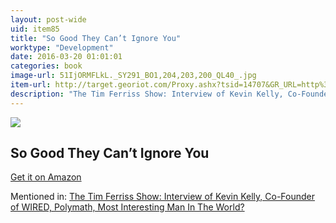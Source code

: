 ```yaml
---
layout: post-wide
uid: item85
title: "So Good They Can’t Ignore You"
worktype: "Development"
date: 2016-03-20 01:01:01
categories: book
image-url: 51IjORMFLkL._SY291_BO1,204,203,200_QL40_.jpg
item-url: http://target.georiot.com/Proxy.ashx?tsid=14707&GR_URL=http%3A%2F%2Fwww.amazon.com%2FGood-They-Cant-Ignore-You%2Fdp%2F1455509124%2F
description: "The Tim Ferriss Show: Interview of Kevin Kelly, Co-Founder of WIRED, Polymath, Most Interesting Man In The World?"
---
```

<a href="http://target.georiot.com/Proxy.ashx?tsid=14707&GR_URL=http%3A%2F%2Fwww.amazon.com%2FGood-They-Cant-Ignore-You%2Fdp%2F1455509124%2F" target="blank"><img src="../../../../img/thumbs/51IjORMFLkL._SY291_BO1,204,203,200_QL40_.jpg" class="prod-img"></a>
<h2>So Good They Can’t Ignore You</h2>
<p><a href="http://target.georiot.com/Proxy.ashx?tsid=14707&GR_URL=http%3A%2F%2Fwww.amazon.com%2FGood-They-Cant-Ignore-You%2Fdp%2F1455509124%2F" target="blank">Get it on Amazon</a><p>
<p>Mentioned in: <a href="http://fourhourworkweek.com/2014/08/29/kevin-kelly/" target="blank">The Tim Ferriss Show: Interview of Kevin Kelly, Co-Founder of WIRED, Polymath, Most Interesting Man In The World?</a></p>
